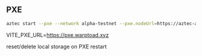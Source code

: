 ## PXE

``` bash
aztec start --pxe --network alpha-testnet --pxe.nodeUrl=https://aztec-alpha-testnet-fullnode.zkv.xyz --port 8080
```
VITE_PXE_URL=https://pxe.warptoad.xyz

reset/delete local storage on PXE restart 